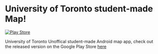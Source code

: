 # University of Toronto student-made Map!
[![Play Store](https://img.shields.io/badge/Google%20Play-T%20Map-green.svg)](https://play.google.com/store/apps/details?id=tech.edt.MapApp)

University of Toronto Unoffical student-made Android map app, check out the released version on the Google Play Store [here](https://play.google.com/store/apps/details?id=tech.edt.MapApp)

